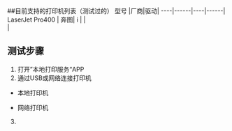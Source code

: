 ##目前支持的打印机列表（测试过的）
型号 |厂商|驱动|
----|------|----|------|
LaserJet Pro400 |
奔图|	i
 |
 |	
 |



## 测试步骤
1. 打开”本地打印服务“APP
2. 通过USB或网络连接打印机
 - 本地打印机
  
 - 网络打印机
 
3.  



